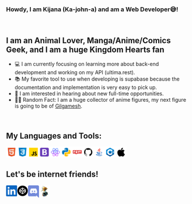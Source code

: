 ### Howdy, I am Kijana (Ka-john-a) and am a Web Developer😅! ###

<br />

## I am an Animal Lover, Manga/Anime/Comics Geek, and I am a huge Kingdom Hearts fan ##
- 💻 I am currently focusing on learning more about back-end development and working on my API (ultima.rest).
- 📚 My favorite tool to use when developing is supabase because the documentation and implementation is very easy to pick up.
- 👔 I am interested in hearing about new full-time opportunities.
- 🥷🏾 Random Fact: I am a huge collector of anime figures, my next figure is going to be of [Gilgamesh].

<br />

## My Languages and Tools: ##
<img align="left" alt="html" width="30px" src=".github/images/html.svg"/> 
<img align="left" alt="CSS3" width="30px" src=".github/images/css3.svg"/> 
<img align="left" alt="Javascript" width="30px" src=".github/images/javascript.svg"/> 
<img align="left" alt="Bootstrap" width="30px" src=".github/images/bootstrap.svg"/>
<img align="left" alt="react" width="30px" src=".github/images/react.svg"/> 
<img align="left" alt="python" width="30px" src=".github/images/python.svg"/>
<img align="left" alt="npm" width="30px" src=".github/images/npm.svg"/>
<img align="left" alt="git" width="30px" src=".github/images/git.svg"/>
<img align="left" alt="Java" width="30px" src=".github/images/java.svg"/>
<img align="left" alt="C++" width="30px" src=".github/images/cpp.svg"/>
<img align="left" alt="Apple/Linux" width="30px" src=".github/images/apple.svg"/> 

<br />
<br />

## Let's be internet friends! ##
[<img align="left" alt="0hundred LinkedIn" width="30px" src=".github/images/linkedin.svg" />][linkedin]
[<img align="left" alt="0hundred Codepen" width="30px" src=".github/images/codepen.png" />][codepen]
[<img align="left" alt="0hundred Discord" width="30px" fill="#7289da" src=".github/images/discord.svg" />][discord]
[<img align="left" alt="0hundred Discord" width="30px" src="https://raw.githubusercontent.com/0hundred0/ultima/main/public/images/ultima_logo.png" />][Ultima]

[Ultima]: https://www.ultima.rest/
[Gilgamesh]: https://www.bigbadtoystore.com/product/variationdetails/106569?utm_source=google&utm_medium=opla&utm_term=FAT-106569
[linkedin]: https://www.linkedin.com/in/kijana-p-richmond/
[codepen]: https://codepen.io/0hundred
[discord]: https://discordapp.com/users/813521466510540811/
